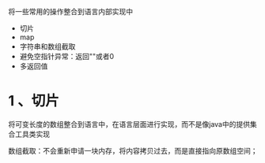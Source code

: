 

将一些常用的操作整合到语言内部实现中

- 切片
- map
- 字符串和数组截取
- 避免空指针异常：返回""或者0
- 多返回值

# 1 、切片

将可变长度的数组整合到语言中，在语言层面进行实现，而不是像java中的提供集合工具类实现



数组截取：不会重新申请一块内存，将内容拷贝过去，而是直接指向原数组空间；



